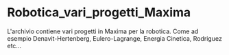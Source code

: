 # Robotica_vari_progetti_Maxima
L'archivio contiene vari progetti in Maxima per la robotica. Come ad esempio Denavit-Hertenberg, Eulero-Lagrange, Energia Cinetica, Rodriguez etc...
